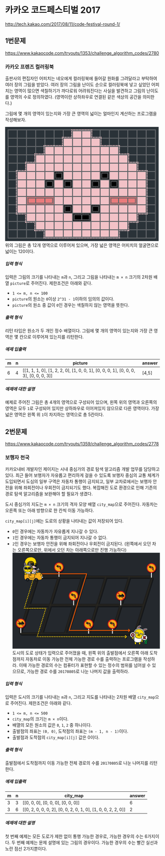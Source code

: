 # 카카오 코드페스티벌 2017
http://tech.kakao.com/2017/08/11/code-festival-round-1/

## 1번문제
https://www.kakaocode.com/tryouts/1353/challenge_algorithm_codes/2780
### 카카오 프렌즈 컬러링북
출판사의 편집자인 어피치는 네오에게 컬러링북에 들어갈 원화를 그려달라고 부탁하여 여러 장의 그림을 받았다. 여러 장의 그림을 난이도 순으로 컬러링북에 넣고 싶었던 어피치는 영역이 많으면 색칠하기가 까다로워 어려워진다는 사실을 발견하고 그림의 난이도를 영역의 수로 정의하였다. (영역이란 상하좌우로 연결된 같은 색상의 공간을 의미한다.)

그림에 몇 개의 영역이 있는지와 가장 큰 영역의 넓이는 얼마인지 계산하는 프로그램을 작성해보자.

![apeach](https://github.com/JinYoung-Shin/Algorithm-Challenge-2017/blob/master/hg/kakao_festival/img/apeach.png)    
위의 그림은 총 12개 영역으로 이루어져 있으며, 가장 넓은 영역은 어피치의 얼굴면으로 넓이는 120이다.

##### 입력 형식
입력은 그림의 크기를 나타내는 `m`과 `n`, 그리고 그림을 나타내는 `m × n` 크기의 2차원 배열 `picture`로 주어진다. 제한조건은 아래와 같다.
- `1 <= m, n <= 100`
- `picture`의 원소는 `0`이상 `2^31 - 1`이하의 임의의 값이다.
- `picture`의 원소 중 값이 `0`인 경우는 색칠하지 않는 영역을 뜻한다.

##### 출력 형식
리턴 타입은 원소가 두 개인 정수 배열이다. 그림에 몇 개의 영역이 있는지와 가장 큰 영역은 몇 칸으로 이루어져 있는지를 리턴한다.

##### 예제 입출력
|m|n|picture|answer|
|-|-|-------|------|
|6|4|[[1, 1, 1, 0], [1, 2, 2, 0], [1, 0, 0, 1], [0, 0, 0, 1], [0, 0, 0, 3], [0, 0, 0, 3]]|[4,5]|

##### 예제에 대한 설명
예제로 주어진 그림은 총 4개의 영역으로 구성되어 있으며, 왼쪽 위의 영역과 오른쪽의 영역은 모두 `1`로 구성되어 있지만 상하좌우로 이어져있지 않으므로 다른 영역이다. 가장 넓은 영역은 왼쪽 위 `1`이 차지하는 영역으로 총 5칸이다.

## 2번문제
https://www.kakaocode.com/tryouts/1359/challenge_algorithm_codes/2778
### 보행자 천국
카카오내비 개발자인 제이지는 시내 중심가의 경로 탐색 알고리즘 개발 업무를 담당하고 있다. 최근 들어 보행자가 자유롭고 편리하게 걸을 수 있도록 보행자 중심의 교통 체계가 도입되면서 도심의 일부 구역은 자동차 통행이 금지되고, 일부 교차로에서는 보행자 안전을 위해 좌회전이나 우회전이 금지되기도 했다. 복잡해진 도로 환경으로 인해 기존의 경로 탐색 알고리즘을 보완해야 할 필요가 생겼다.

도시 중심가의 지도는 `m × n` 크기의 격자 모양 배열 `city_map`으로 주어진다. 자동차는 오른쪽 또는 아래 방향으로 한 칸씩 이동 가능하다.

`city_map[i][j]`에는 도로의 상황을 나타내는 값이 저장되어 있다.

- `0`인 경우에는 자동차가 자유롭게 지나갈 수 있다.
- `1`인 경우에는 자동차 통행이 금지되어 지나갈 수 없다.
- `2`인 경우는 보행자 안전을 위해 좌회전이나 우회전이 금지된다. (왼쪽에서 오던 차는 오른쪽으로만, 위에서 오던 차는 아래쪽으로만 진행 가능하다)
![oneway500](https://github.com/JinYoung-Shin/Algorithm-Challenge-2017/blob/master/hg/kakao_festival/img/oneway500.png)   
도시의 도로 상태가 입력으로 주어졌을 때, 왼쪽 위의 출발점에서 오른쪽 아래 도착점까지 자동차로 이동 가능한 전체 가능한 경로 수를 출력하는 프로그램을 작성하라. 이때 가능한 경로의 수는 컴퓨터가 표현할 수 있는 정수의 범위를 넘어설 수 있으므로, 가능한 경로 수를 `20170805`로 나눈 나머지 값을 출력하라.
##### 입력 형식
입력은 도시의 크기를 나타내는 `m`과 `n`, 그리고 지도를 나타내는 2차원 배열 `city_map`으로 주어진다. 제한조건은 아래와 같다.
- `1 <= m, n <= 500`
- `city_map`의 크기는 `m × n`이다.
- 배열의 모든 원소의 값은 `0`, `1`, `2` 중 하나이다.
- 출발점의 좌표는 `(0, 0)`, 도착점의 좌표는 `(m - 1, n - 1)`이다.
- 출발점과 도착점의 `city_map[i][j]` 값은 0이다.
##### 출력 형식
출발점에서 도착점까지 이동 가능한 전체 경로의 수를 `20170805`로 나눈 나머지를 리턴한다.
##### 예제 입출력
|m|n|city_map|answer|
|-|-|--------|------|
|3|3|[[0, 0, 0], [0, 0, 0], [0, 0, 0]]|6|
|3|6|[[0, 2, 0, 0, 0, 2], [0, 0, 2, 0, 1, 0], [1, 0, 0, 2, 2, 0]]|2|
##### 예제에 대한 설명
첫 번째 예제는 모든 도로가 제한 없이 통행 가능한 경우로, 가능한 경우의 수는 6가지이다.
두 번째 예제는 문제 설명에 있는 그림의 경우이다. 가능한 경우의 수는 빨간 실선과 노란 점선 2가지뿐이다.